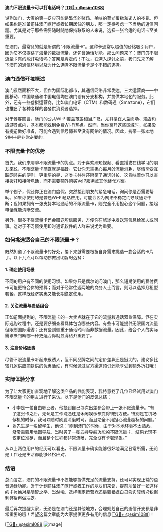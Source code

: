 **澳门不限流量卡可以打电话吗？[[TG💪+ @esim1088](https://t.me/s/esim1088)]**

说到澳门，大家的第一反应可能是繁华的赌场、美味的葡式蛋挞和迷人的夜景。但如果你是准备前往澳门旅行或者长期居住的朋友，那一定得考虑一下当地的通信问题。尤其是对于那些需要随时随地保持联系的人来说，选择一张合适的电话卡至关重要。

在澳门，最常见的就是所谓的“不限流量卡”。这种卡通常以超值的价格吸引用户，因为它不仅提供了海量的数据流量，还包含通话功能。那么问题来了：澳门的不限流量卡真的能打电话吗？答案是肯定的！不过，在深入探讨之前，我们先来了解一下澳门的通信环境以及为什么选择不限流量卡是个不错的选择。

### 澳门通信环境概述

澳门虽然面积不大，但作为国际化都市，其通信网络非常发达。三大运营商——中国移动、中国联通和中国电信均在澳门设有分支机构，并提供本地化的服务。此外，还有一些虚拟运营商，比如澳门电讯（CTM）和数码通（Smartone），它们也推出了各种各样的套餐供消费者选择。

对于游客而言，澳门的公共Wi-Fi覆盖范围相当广泛，尤其是在大型商场、酒店和旅游景点内，基本都能找到免费Wi-Fi热点。然而，当你离开这些区域时，如果没有提前做好准备，可能会遇到信号弱甚至没有网络的情况。因此，携带一张本地SIM卡是非常必要的。

### 不限流量卡的优势

首先，我们来聊聊不限流量卡的优点。对于喜欢刷短视频、看直播或在线学习的朋友来说，不限流量卡简直就是福音。它让你无需担心每月的流量消耗，尽情享受互联网带来的便利。更重要的是，这类卡往往还附带了通话时长，这意味着你可以直接拨打和接听电话，而不需要额外购买VoIP服务或其他替代方案。

举个例子，假设你正在澳门度假，突然接到朋友的紧急电话，询问你是否需要帮助。如果你使用的是普通Wi-Fi通话应用，可能会因为网络不稳定而导致通话中断；但如果拥有一张支持本地通话的不限流量卡，则完全不用担心这个问题，接起电话就能清晰交流。

另外，很多不限流量卡还会赠送短信服务，方便你在旅途中发送短信息给家人或同事。这对于不习惯使用即时通讯软件的人群来说尤为重要。

### 如何挑选适合自己的不限流量卡？

既然知道了不限流量卡的好处，接下来就需要根据自身需求挑选一款合适的卡片了。以下几点可以帮助你做出明智的选择：

#### 1. 确定使用场景
不同的用户有不同的使用习惯。如果你只是偶尔访问澳门，那么短期使用的预付费卡可能更符合你的预算；而对于经常往返两地的商务人士而言，则可以选择月租型套餐，这样既经济实惠又能长期稳定使用。

#### 2. 关注流量与通话组合
正如前面提到的，不限流量卡的一大卖点就在于它的流量和通话双重保障。但在实际选购过程中，还是要仔细查看具体包含哪些内容。有些卡可能提供无限国内流量但限制国际漫游；还有些则侧重于通话时间而非数据流量。因此，结合个人的实际需求来判断哪一种更适合你就显得格外重要了。

#### 3. 注意价格因素
尽管不限流量卡听起来很诱人，但不同品牌之间的定价差异还是挺大的。建议多比较几家供应商提供的优惠活动，有时候通过官方渠道预订还能享受到额外折扣哦！

### 实际体验分享

为了让大家更加直观地了解这类产品的性能表现，我特意找了几位已经试用过澳门不限流量卡的朋友进行了采访。以下是他们的反馈总结：

- 小李是一位自由职业者，他提到自己每次出差都会带上一张不限流量卡。“有了这张卡之后，无论是工作沟通还是休闲娱乐都变得特别方便。特别是在机场候机的时候，我可以随时刷剧消磨时间，而且完全不用担心流量超标的问题。”
- 张先生是一名留学生，他说：“刚到澳门的时候，由于对本地环境不太熟悉，经常需要用地图导航。当时买了一张支持导航功能的不限流量卡，结果发现不仅定位准确，而且整个过程都非常流畅，完全没有卡顿现象。”

从以上两位用户的经历可以看出，不限流量卡确实能够很好地满足日常所需，无论是工作还是生活都能够轻松应对。

### 结语

总而言之，澳门的不限流量卡不仅能够提供充足的流量支持，还可以实现正常的语音通话功能。对于计划前往澳门旅行或者工作的朋友们来说，提前准备好一张这样的卡片绝对是明智之举。当然啦，选择哪家运营商还是要根据自己的实际情况权衡利弊后再做决定。

最后再次提醒大家，无论是在澳门还是其他地方，合理规划自己的通信开支都是非常重要的哦！希望这篇文章能为大家提供更多有用的信息[[TG💪+ @esim1088](https://t.me/s/esim1088)]！

[[TG💪+ @esim1088](https://t.me/s/esim1088) ![Image](https://i.postimg.cc/4NQfJmqS/Snipaste-2025-05-13-00-14-12.png)]